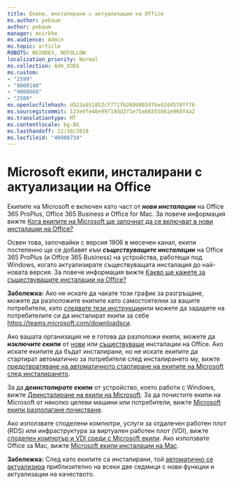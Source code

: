 ```yaml
---
title: Екипи, инсталирани с актуализации на Office
ms.author: pebaum
author: pebaum
manager: mnirkhe
ms.audience: Admin
ms.topic: article
ROBOTS: NOINDEX, NOFOLLOW
localization_priority: Normal
ms.collection: Adm_O365
ms.custom:
- "2599"
- "9000140"
- "9000660"
- "2509"
ms.openlocfilehash: d523ab51852cf771fb260d0050fbe92d4578ff76
ms.sourcegitcommit: 123e9fe46e99719dd271e75a66555861e968f4a2
ms.translationtype: MT
ms.contentlocale: bg-BG
ms.lasthandoff: 12/30/2019
ms.locfileid: "40908734"
---
```

# <a name="microsoft-teams-installed-with-office-updates"></a>Microsoft екипи, инсталирани с актуализации на Office

Екипите на Microsoft е включен като част от ***нови инсталации*** на Office 365 ProPlus, Office 365 Business и Office for Mac. За повече информация вижте [Кога екипите на Microsoft ще започнат да се включват в нови инсталации на Office?](https://docs.microsoft.com/deployoffice/teams-install#when-will-microsoft-teams-start-being-included-with-new-installations-of-office-365-proplus)

Освен това, започвайки с версия 1906 в месечен канал, екипи постепенно ще се добавят към ***съществуващите инсталации*** на Office 365 ProPlus (и Office 365 Business) на устройства, работещи под Windows, когато актуализирате съществуващата инсталация до най-новата версия. За повече информация вижте [Какво ще кажете за съществуващите инсталации на Office?](https://docs.microsoft.com/deployoffice/teams-install#what-about-existing-installations-of-office-365-proplus)

**Забележка:** Ако не искате да чакате този график за разгръщане, можете да разположите екипите като самостоятелни за вашите потребители, като [следвате тези инструкции](https://docs.microsoft.com/MicrosoftTeams/msi-deployment)или можете да зададете на потребителите си да инсталират екипи за себе https://teams.microsoft.com/downloadsси.

Ако вашата организация не е готова да разположи екипи, можете да ***изключите екипи*** от [нови](https://docs.microsoft.com/deployoffice/teams-install#how-to-exclude-microsoft-teams-from-new-installations-of-office-365-proplus) или [съществуващи](https://docs.microsoft.com/deployoffice/teams-install#use-group-policy-to-control-the-installation-of-microsoft-teams) инсталации на Office. Ако искате екипите да бъдат инсталирани, но не искате екипите да стартират автоматично за потребителя след инсталирането му, вижте [предотвратяване на автоматичното стартиране на екипите на Microsoft след инсталирането](https://docs.microsoft.com/deployoffice/teams-install#use-group-policy-to-prevent-microsoft-teams-from-starting-automatically-after-installation).

За да ***деинсталирате екипи*** от устройство, което работи с Windows, вижте [Деинсталиране на екипи на Microsoft](https://support.office.com/article/uninstall-microsoft-teams-3b159754-3c26-4952-abe7-57d27f5f4c81). За да почистите екипи на Microsoft от няколко целеви машини или потребители, вижте [Microsoft екипи разполагане почистване](https://docs.microsoft.com/microsoftteams/scripts/powershell-script-teams-deployment-clean-up).

Ако използвате споделени компютри, услуги за отдалечен работен плот (RDS) или инфраструктура за виртуален работен плот (VDI), вижте [споделен компютър и VDI среди с Microsoft екипи](https://docs.microsoft.com/deployoffice/teams-install#shared-computer-and-vdi-environments-with-microsoft-teams). Ако използвате Office за Mac, вижте [Microsoft екипи инсталации на Mac](https://docs.microsoft.com/en-us/deployoffice/teams-install#microsoft-teams-installations-on-a-mac).

**Забележка:** След като екипите са инсталирани, той [автоматично се актуализира](https://docs.microsoft.com/deployoffice/teams-install#feature-and-quality-updates-for-microsoft-teams) приблизително на всеки две седмици с нови функции и актуализации на качеството. 